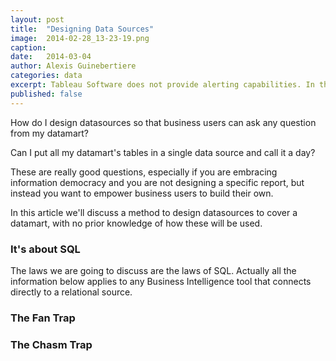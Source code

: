 ```yaml
---
layout: post
title:  "Designing Data Sources"
image:	2014-02-28_13-23-19.png
caption: 
date:   2014-03-04
author: Alexis Guinebertiere
categories: data
excerpt: Tableau Software does not provide alerting capabilities. In this post we'll see how to build alerts nevertheless.
published: false
---
```


How do I design datasources so that business users can ask any question from my datamart?

Can I put all my datamart's tables in a single data source and call it a day?

These are really good questions, especially if you are embracing information democracy and you are not designing a specific report, but instead you want to empower business users to build their own.

In this article we'll discuss a method to design datasources to cover a datamart, with no prior knowledge of how these will be used.

### It's about SQL ###

The laws we are going to discuss are the laws of SQL.
Actually all the information below applies to any Business Intelligence tool that connects directly to a relational source.

### The Fan  Trap ###

### The Chasm Trap ###


